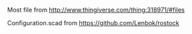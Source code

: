 Most file from http://www.thingiverse.com/thing:318971/#files


Configuration.scad from https://github.com/Lenbok/rostock
